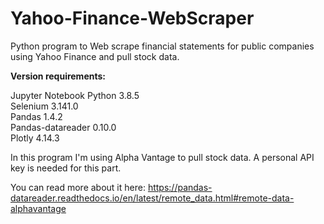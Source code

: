 # Yahoo-Finance-WebScraper
Python program to Web scrape financial statements for public companies using Yahoo Finance and pull stock data.  


**Version requirements:**

Jupyter Notebook
Python 3.8.5
<br>Selenium 3.141.0
<br>Pandas 1.4.2
<br>Pandas-datareader 0.10.0
<br>Plotly 4.14.3

In this program I'm using Alpha Vantage to pull stock data. A personal API key is needed for this part.

You can read more about it here: 
https://pandas-datareader.readthedocs.io/en/latest/remote_data.html#remote-data-alphavantage

